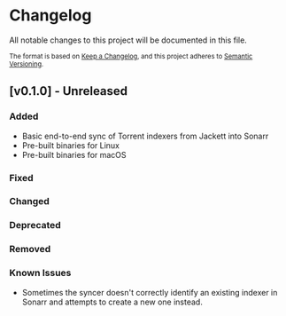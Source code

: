 # Changelog

All notable changes to this project will be documented in this file.

<small>

The format is based on [Keep a Changelog](https://keepachangelog.com/en/1.0.0/),
and this project adheres to [Semantic Versioning](https://semver.org/spec/v2.0.0.html).

</small>

## [v0.1.0] - Unreleased

### Added

- Basic end-to-end sync of Torrent indexers from Jackett into Sonarr
- Pre-built binaries for Linux
- Pre-built binaries for macOS

### Fixed

### Changed

### Deprecated

### Removed

### Known Issues

- Sometimes the syncer doesn't correctly identify an existing indexer in
  Sonarr and attempts to create a new one instead.

[Unreleased]: https://github.com/bjeanes/indexer-sync/tree/HEAD
